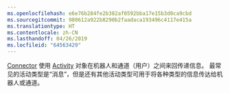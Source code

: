 ```yaml
---
ms.openlocfilehash: e6e76b284fe2b382af0592bba17e15b3d0ca9cbd
ms.sourcegitcommit: 980612a922b8290b2faadaca193496c4117e415a
ms.translationtype: HT
ms.contentlocale: zh-CN
ms.lasthandoff: 04/26/2019
ms.locfileid: "64563429"
---
```

[Connector](~/dotnet/bot-builder-dotnet-concepts.md#connector) 使用 <a href="https://docs.botframework.com/en-us/csharp/builder/sdkreference/dc/d2f/class_microsoft_1_1_bot_1_1_connector_1_1_activity.html" target="_blank">Activity</a> 对象在机器人和通道（用户）之间来回传递信息。 最常见的活动类型是“消息”，但是还有其他活动类型可用于将各种类型的信息传达给机器人或通道。 